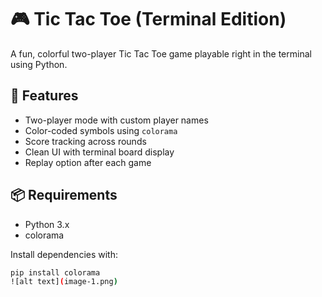 # 🎮 Tic Tac Toe (Terminal Edition)

A fun, colorful two-player Tic Tac Toe game playable right in the terminal using Python.

## 🚀 Features
- Two-player mode with custom player names
- Color-coded symbols using `colorama`
- Score tracking across rounds
- Clean UI with terminal board display
- Replay option after each game

## 📦 Requirements

- Python 3.x
- colorama

Install dependencies with:

```bash
pip install colorama
![alt text](image-1.png)